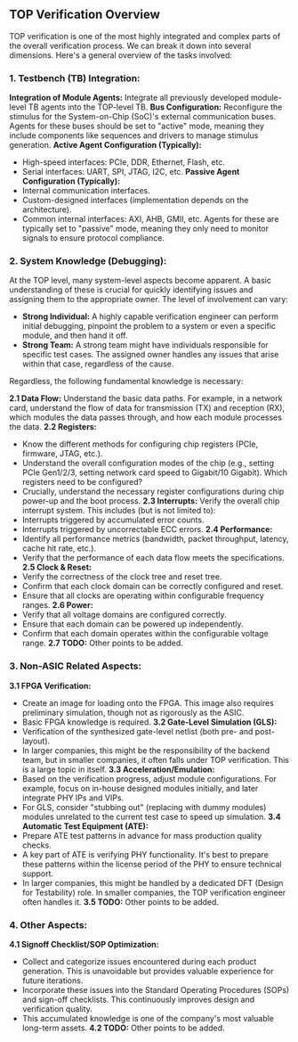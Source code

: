 ## TOP Verification Overview

TOP verification is one of the most highly integrated and complex parts of the overall verification process. We can break it down into several dimensions. Here's a general overview of the tasks involved:

### 1. Testbench (TB) Integration:

**Integration of Module Agents:** Integrate all previously developed module-level TB agents into the TOP-level TB.
**Bus Configuration:** Reconfigure the stimulus for the System-on-Chip (SoC)'s external communication buses.  Agents for these buses should be set to "active" mode, meaning they include components like sequences and drivers to manage stimulus generation.
**Active Agent Configuration (Typically):**
* High-speed interfaces: PCIe, DDR, Ethernet, Flash, etc.
* Serial interfaces: UART, SPI, JTAG, I2C, etc.
**Passive Agent Configuration (Typically):**
* Internal communication interfaces.
* Custom-designed interfaces (implementation depends on the architecture).
* Common internal interfaces: AXI, AHB, GMII, etc. Agents for these are typically set to "passive" mode, meaning they only need to monitor signals to ensure protocol compliance.

### 2. System Knowledge (Debugging):

At the TOP level, many system-level aspects become apparent. A basic understanding of these is crucial for quickly identifying issues and assigning them to the appropriate owner. The level of involvement can vary:

* **Strong Individual:**  A highly capable verification engineer can perform initial debugging, pinpoint the problem to a system or even a specific module, and then hand it off.
* **Strong Team:**  A strong team might have individuals responsible for specific test cases. The assigned owner handles any issues that arise within that case, regardless of the cause.

Regardless, the following fundamental knowledge is necessary:

**2.1 Data Flow:** Understand the basic data paths. For example, in a network card, understand the flow of data for transmission (TX) and reception (RX), which modules the data passes through, and how each module processes the data.
**2.2 Registers:**
* Know the different methods for configuring chip registers (PCIe, firmware, JTAG, etc.).
* Understand the overall configuration modes of the chip (e.g., setting PCIe Gen1/2/3, setting network card speed to Gigabit/10 Gigabit).  Which registers need to be configured?
* Crucially, understand the necessary register configurations during chip power-up and the boot process.
**2.3 Interrupts:** Verify the overall chip interrupt system. This includes (but is not limited to):
* Interrupts triggered by accumulated error counts.
* Interrupts triggered by uncorrectable ECC errors.
**2.4 Performance:**
* Identify all performance metrics (bandwidth, packet throughput, latency, cache hit rate, etc.).
* Verify that the performance of each data flow meets the specifications.
**2.5 Clock & Reset:**
* Verify the correctness of the clock tree and reset tree.
* Confirm that each clock domain can be correctly configured and reset.
* Ensure that all clocks are operating within configurable frequency ranges.
**2.6 Power:**
* Verify that all voltage domains are configured correctly.
* Ensure that each domain can be powered up independently.
* Confirm that each domain operates within the configurable voltage range.
**2.7 TODO:** Other points to be added.

### **3. Non-ASIC Related Aspects:**

**3.1 FPGA Verification:**
* Create an image for loading onto the FPGA.  This image also requires preliminary simulation, though not as rigorously as the ASIC.
* Basic FPGA knowledge is required.
**3.2 Gate-Level Simulation (GLS):**
* Verification of the synthesized gate-level netlist (both pre- and post-layout).
* In larger companies, this might be the responsibility of the backend team, but in smaller companies, it often falls under TOP verification.  This is a large topic in itself.
**3.3 Acceleration/Emulation:**
* Based on the verification progress, adjust module configurations. For example, focus on in-house designed modules initially, and later integrate PHY IPs and VIPs.
* For GLS, consider "stubbing out" (replacing with dummy modules) modules unrelated to the current test case to speed up simulation.
**3.4 Automatic Test Equipment (ATE):**
* Prepare ATE test patterns in advance for mass production quality checks.
* A key part of ATE is verifying PHY functionality.  It's best to prepare these patterns within the license period of the PHY to ensure technical support.
* In larger companies, this might be handled by a dedicated DFT (Design for Testability) role. In smaller companies, the TOP verification engineer often handles it.
**3.5 TODO:** Other points to be added.

### **4. Other Aspects:**

**4.1 Signoff Checklist/SOP Optimization:**
* Collect and categorize issues encountered during each product generation.  This is unavoidable but provides valuable experience for future iterations.
* Incorporate these issues into the Standard Operating Procedures (SOPs) and sign-off checklists.  This continuously improves design and verification quality.
* This accumulated knowledge is one of the company's most valuable long-term assets.
**4.2 TODO:** Other points to be added.
